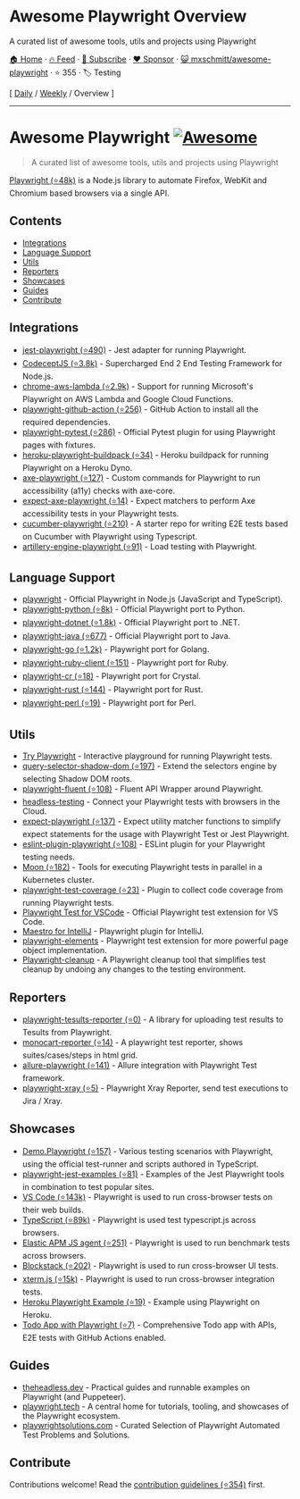 # Awesome Playwright Overview

A curated list of awesome tools, utils and projects using Playwright

[🏠 Home](/README.md) · [🔥 Feed](https://www.trackawesomelist.com/mxschmitt/awesome-playwright/rss.xml) · [📮 Subscribe](https://trackawesomelist.us17.list-manage.com/subscribe?u=d2f0117aa829c83a63ec63c2f&id=36a103854c) · [❤️  Sponsor](https://github.com/sponsors/theowenyoung) · [😺 mxschmitt/awesome-playwright](https://github.com/mxschmitt/awesome-playwright) · ⭐ 355 · 🏷️ Testing

[ [Daily](/content/mxschmitt/awesome-playwright/README.md) / [Weekly](/content/mxschmitt/awesome-playwright/week/README.md) / Overview ]

---

# Awesome Playwright [![Awesome](https://awesome.re/badge.svg)](https://awesome.re)

> A curated list of awesome tools, utils and projects using Playwright

[Playwright (⭐48k)](https://github.com/microsoft/playwright) is a Node.js library to automate Firefox, WebKit and Chromium based browsers via a single API.

## Contents

*   [Integrations](#integrations)
*   [Language Support](#language-support)
*   [Utils](#utils)
*   [Reporters](#reporters)
*   [Showcases](#showcases)
*   [Guides](#guides)
*   [Contribute](#contribute)

## Integrations

*   [jest-playwright (⭐490)](https://github.com/playwright-community/jest-playwright/) - Jest adapter for running Playwright.
*   [CodeceptJS (⭐3.8k)](https://github.com/Codeception/CodeceptJS) - Supercharged End 2 End Testing Framework for Node.js.
*   [chrome-aws-lambda (⭐2.9k)](https://github.com/alixaxel/chrome-aws-lambda#usage-with-playwright) - Support for running Microsoft's Playwright on AWS Lambda and Google Cloud Functions.
*   [playwright-github-action (⭐256)](https://github.com/microsoft/playwright-github-action) - GitHub Action to install all the required dependencies.
*   [playwright-pytest (⭐286)](https://github.com/microsoft/playwright-pytest/) - Official Pytest plugin for using Playwright pages with fixtures.
*   [heroku-playwright-buildpack (⭐34)](https://github.com/mxschmitt/heroku-playwright-buildpack) - Heroku buildpack for running Playwright on a Heroku Dyno.
*   [axe-playwright (⭐127)](https://github.com/abhinaba-ghosh/axe-playwright) - Custom commands for Playwright to run accessibility (a11y) checks with axe-core.
*   [expect-axe-playwright (⭐14)](https://github.com/Widen/expect-axe-playwright) - Expect matchers to perform Axe accessibility tests in your Playwright tests.
*   [cucumber-playwright (⭐210)](https://github.com/Tallyb/cucumber-playwright) - A starter repo for writing E2E tests based on Cucumber with Playwright using Typescript.
*   [artillery-engine-playwright (⭐91)](https://github.com/artilleryio/artillery-engine-playwright) - Load testing with Playwright.

## Language Support

*   [playwright](https://git.io/JT2bj) - Official Playwright in Node.js (JavaScript and TypeScript).
*   [playwright-python (⭐8k)](https://github.com/microsoft/playwright-python) - Official Playwright port to Python.
*   [playwright-dotnet (⭐1.8k)](https://github.com/microsoft/playwright-dotnet) - Official Playwright port to .NET.
*   [playwright-java (⭐677)](https://github.com/microsoft/playwright-java) - Official Playwright port to Java.
*   [playwright-go (⭐1.2k)](https://github.com/playwright-community/playwright-go) - Playwright port for Golang.
*   [playwright-ruby-client (⭐151)](https://github.com/YusukeIwaki/playwright-ruby-client) - Playwright port for Ruby.
*   [playwright-cr (⭐18)](https://github.com/naqvis/playwright-cr) - Playwright port for Crystal.
*   [playwright-rust (⭐144)](https://github.com/octaltree/playwright-rust) - Playwright port for Rust.
*   [playwright-perl (⭐19)](https://github.com/teodesian/playwright-perl) - Playwright port for Perl.

## Utils

*   [Try Playwright](https://try.playwright.tech) - Interactive playground for running Playwright tests.
*   [query-selector-shadow-dom (⭐197)](https://github.com/Georgegriff/query-selector-shadow-dom) - Extend the selectors engine by selecting Shadow DOM roots.
*   [playwright-fluent (⭐108)](https://github.com/hdorgeval/playwright-fluent) - Fluent API Wrapper around Playwright.
*   [headless-testing](https://headlesstesting.com) - Connect your Playwright tests with browsers in the Cloud.
*   [expect-playwright (⭐137)](https://github.com/playwright-community/expect-playwright) - Expect utility matcher functions to simplify expect statements for the usage with Playwright Test or Jest Playwright.
*   [eslint-plugin-playwright (⭐108)](https://github.com/playwright-community/eslint-plugin-playwright) - ESLint plugin for your Playwright testing needs.
*   [Moon (⭐182)](https://github.com/aerokube/moon) - Tools for executing Playwright tests in parallel in a Kubernetes cluster.
*   [playwright-test-coverage (⭐23)](https://github.com/anishkny/playwright-test-coverage) - Plugin to collect code coverage from running Playwright tests.
*   [Playwright Test for VSCode](https://marketplace.visualstudio.com/items?itemName=ms-playwright.playwright) - Official Playwright test extension for VS Code.
*   [Maestro for IntelliJ](https://plugins.jetbrains.com/plugin/18100-maestro) - Playwright plugin for IntelliJ.
*   [playwright-elements](https://www.npmjs.com/package/playwright-elements) - Playwright test extension for more powerful page object implementation.
*   [Playwright-cleanup](https://www.npmjs.com/package/playwright-cleanup) - A Playwright cleanup tool that simplifies test cleanup by undoing any changes to the testing environment.

## Reporters

*   [playwright-tesults-reporter (⭐0)](https://github.com/tesults/playwright-tesults-reporter) - A library for uploading test results to Tesults from Playwright.
*   [monocart-reporter (⭐14)](https://github.com/cenfun/monocart-reporter) - A playwright test reporter, shows suites/cases/steps in html grid.
*   [allure-playwright (⭐141)](https://github.com/allure-framework/allure-js/tree/master/packages/allure-playwright) - Allure integration with Playwright Test framework.
*   [playwright-xray (⭐5)](https://github.com/inluxc/playwright-xray) - Playwright Xray Reporter, send test executions to Jira / Xray.

## Showcases

*   [Demo.Playwright (⭐157)](https://github.com/MarcusFelling/Demo.Playwright) - Various testing scenarios with Playwright, using the official test-runner and scripts authored in TypeScript.
*   [playwright-jest-examples (⭐81)](https://github.com/playwright-community/playwright-jest-examples) - Examples of the Jest Playwright tools in combination to test popular sites.
*   [VS Code (⭐143k)](https://github.com/microsoft/vscode) - Playwright is used to run cross-browser tests on their web builds.
*   [TypeScript (⭐89k)](https://github.com/microsoft/TypeScript) - Playwright is used test typescript.js across browsers.
*   [Elastic APM JS agent (⭐251)](https://github.com/elastic/apm-agent-rum-js) - Playwright is used to run benchmark tests across browsers.
*   [Blockstack (⭐202)](https://github.com/blockstack/ux) - Playwright is used to run cross-browser UI tests.
*   [xterm.js (⭐15k)](https://github.com/xtermjs/xterm.js) - Playwright is used to run cross-browser integration tests.
*   [Heroku Playwright Example (⭐19)](https://github.com/mxschmitt/heroku-playwright-example) - Example using Playwright on Heroku.
*   [Todo App with Playwright (⭐7)](https://github.com/burakkantarci/playwright-todo-app) - Comprehensive Todo app with APIs, E2E tests with GitHub Actions enabled.

## Guides

*   [theheadless.dev](https://theheadless.dev) - Practical guides and runnable examples on Playwright (and Puppeteer).
*   [playwright.tech](https://playwright.tech) - A central home for tutorials, tooling, and showcases of the Playwright ecosystem.
*   [playwrightsolutions.com](https://playwrightsolutions.com) - Curated Selection of Playwright Automated Test Problems and Solutions.

## Contribute

Contributions welcome! Read the [contribution guidelines (⭐354)](https://github.com/mxschmitt/awesome-playwright/blob/master/CONTRIBUTING.md) first.

